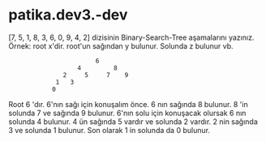 # patika.dev3.-dev
[7, 5, 1, 8, 3, 6, 0, 9, 4, 2] dizisinin Binary-Search-Tree aşamalarını yazınız. Örnek: root x'dir.
root'un sağından y bulunur. Solunda z bulunur vb.

                            6
                       4         8
                   2     5     7    9
                 1   3              
                0      
  
  Root 6 'dır. 6'nın sağı için konuşalım önce. 6 nın sağında 8 bulunur. 8 'in solunda 7 ve sağında 9 bulunur.
  6'nın solu için konuşacak olursak 6 nın solunda 4 bulunur. 4 ün sağında 5 vardır ve solunda 2 vardır. 2 nin sağında 3 ve solunda 1 bulunur. 
  Son olarak 1 in solunda da 0 bulunur.
